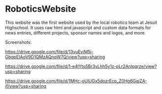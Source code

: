 # RoboticsWebsite

This website was the first website used by the local robotics team at Jesuit Highschool.  It uses raw html and javascript 
and custom data formats for news entries, different projects, sponsor names and logos, and more.

Screenshots:

https://drive.google.com/file/d/13vuEviM5j-GbgpEIAoV9D1QMzAQnqW7Q/view?usp=sharing

https://drive.google.com/file/d/1-e4lYto5Br3vLhh5y1z-pLr2Anlpqrze/view?usp=sharing

https://drive.google.com/file/d/1MHc-oUlUGx5dozrEcp_Z0Hg6GqjZA-if/view?usp=sharing

